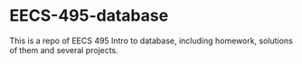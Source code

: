 # EECS-495-database

This is a repo of EECS 495 Intro to database, including homework, solutions of them and several projects.
